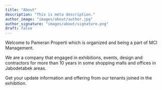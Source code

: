 ```yaml
---
title: "About"
description: "This is meta description."
author_image: "images/about/author.jpg"
author_signature: "images/about/signature.png"
draft: false
---
```


Welcome to Pameran Properti which is organized and being a part of MCI Management. 

We are a company that engaged in exhibitions, events, design and contractors for more than 10 years in some shopping malls and offices in Jabodetabek areas.

Get your update information and offering from our tenants joined in the exhibition.